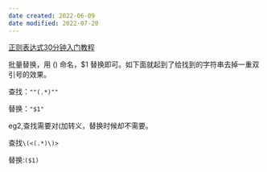 ```yaml
---
date created: 2022-06-09
date modified: 2022-07-20
---
```


[正则表达式30分钟入门教程](https://deerchao.cn/tutorials/regex/regex.htm)

批量替换，用 () 命名，$1 替换即可。如下面就起到了给找到的字符串去掉一重双引号的效果。

查找：`""(.*)""`

替换：`"$1"`

eg2,查找需要对(加转义，替换时候却不需要。

查找`\(<(.*)\)>`

替换:`($1)`

